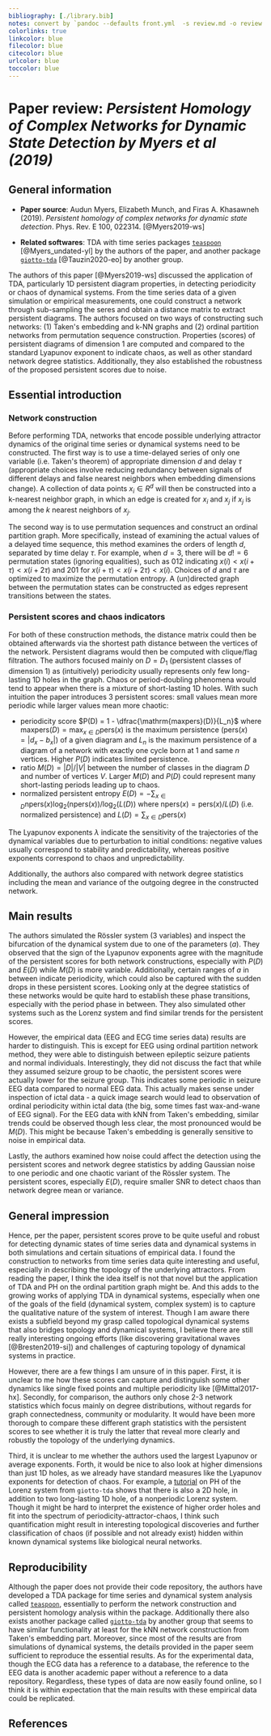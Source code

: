 ```yaml
---
bibliography: [./library.bib]
notes: convert by `pandoc --defaults front.yml  -s review.md -o review.pdf`
colorlinks: true
linkcolor: blue
filecolor: blue
citecolor: blue
urlcolor: blue
toccolor: blue
---
```


# Paper review: _Persistent Homology of Complex Networks for Dynamic State Detection by Myers et al (2019)_

## General information

- **Paper source**: Audun Myers, Elizabeth Munch, and Firas A. Khasawneh (2019). *Persistent homology of complex networks for dynamic state detection*. Phys. Rev. E 100, 022314. [@Myers2019-ws]

- **Related softwares**: TDA with time series packages [`teaspoon`](https://github.com/lizliz/teaspoon) [@Myers_undated-yl] by the authors of the paper, and another package [`giotto-tda`](https://github.com/giotto-ai/giotto-tda) [@Tauzin2020-eo] by another group.

The authors of this paper [@Myers2019-ws] discussed the application of TDA, particularly 1D persistent diagram properties, in detecting periodicity or chaos of dynamical systems. From the time series data of a given simulation or empirical measurements, one could construct a network through sub-sampling the seres and obtain a distance matrix to extract persistent diagrams. The authors focused on two ways of constructing such networks: (1) Taken's embedding and k-NN graphs and (2) ordinal partition networks from permutation sequence construction. Properties (scores) of persistent diagrams of dimension 1 are computed and compared to the standard Lyapunov exponent to indicate chaos, as well as other standard network degree statistics. Additionally, they also established the robustness of the proposed persistent scores due to noise.

## Essential introduction

### Network construction

Before performing TDA, networks that encode possible underlying attractor dynamics of the original time series or dynamical systems need to be constructed. The first way is to use a time-delayed series of only one variable (i.e. Taken's theorem) of appropriate dimension $d$ and delay $\tau$ (appropriate choices involve reducing redundancy between signals of different delays and false nearest neighbors when embedding dimensions change). A collection of data points $x_i \in R^d$ will then be constructed into a k-nearest neighbor graph, in which an edge is created for $x_i$ and $x_j$ if $x_j$ is among the $k$ nearest neighbors of $x_j$.

The second way is to use permutation sequences and construct an ordinal partition graph. More specifically, instead of examining the actual values of a delayed time sequence, this method examines the orders of length $d$, separated by time delay $\tau$. For example, when $d=3$, there will be $d! = 6$ permutation states (ignoring equalities), such as 012 indicating $x(i) < x(i+\tau) < x(i + 2\tau)$ and 201 for $x(i+\tau) < x(i + 2\tau) < x(i)$. Choices of $d$ and $\tau$ are optimized to maximize the permutation entropy. A (un)directed graph between the permutation states can be constructed as edges represent transitions between the states.

### Persistent scores and chaos indicators

For both of these construction methods, the distance matrix could then be obtained afterwards via the shortest path distance between the vertices of the network. Persistent diagrams would then be computed with clique/flag filtration. The authors focused mainly on $D = D_1$ (persistent classes of dimension 1) as (intuitively) periodicity usually represents only few long-lasting 1D holes in the graph. Chaos or period-doubling phenomena would tend to appear when there is a mixture of short-lasting 1D holes. With such intuition the paper introduces 3 persistent scores: small values mean more periodic while larger values mean more chaotic:

- periodicity score $P(D) = 1 - \dfrac{\mathrm{maxpers}(D)}{L_n}$ where $\mathrm{maxpers}(D) = \max_{x \in D} \mathrm{pers}(x)$ is the maximum persistence ($\mathrm{pers}(x) = |d_x-b_x|$) of a given diagram and $L_n$ is the maximum persistence of a diagram of a network with exactly one cycle born at 1 and same $n$ vertices. Higher $P(D)$ indicates limited persistence.
- ratio $M(D) = |D|/|V|$ between the number of classes in the diagram $D$ and number of vertices $V$. Larger $M(D)$ and $P(D)$ could represent many short-lasting periods leading up to chaos.
- normalized persistent entropy $E(D) = -\displaystyle\sum_{x \in D} \mathrm{npers}(x) \log_2(\mathrm{npers}(x))/\log_2(L(D))$ where $\mathrm{npers}(x) = \mathrm{pers}(x)/L(D)$ (i.e. normalized persistence) and $L(D) = \displaystyle \sum_{x \in D}\mathrm{pers}(x)$

The Lyapunov exponents $\lambda$ indicate the sensitivity of the trajectories of the dynamical variables due to perturbation to initial conditions: negative values usually correspond to stability and predictability, whereas positive exponents correspond to chaos and unpredictability.

Additionally, the authors also compared with network degree statistics including the mean and variance of the outgoing degree in the constructed network.

## Main results

The authors simulated the Rössler system (3 variables) and inspect the bifurcation of the dynamical system due to one of the parameters ($a$). They observed that the sign of the Lyapunov exponents agree with the magnitude of the persistent scores for both network constructions, especially with $P(D)$ and $E(D)$ while $M(D)$ is more variable. Additionally, certain ranges of $a$ in between indicate periodicity, which could also be captured with the sudden drops in these persistent scores. Looking only at the degree statistics of these networks would be quite hard to establish these phase transitions, especially with the period phase in between. They also simulated other systems such as the Lorenz system and find similar trends for the persistent scores.

However, the empirical data (EEG and ECG time series data) results are harder to distinguish. This is except for EEG using ordinal partition network method, they were able to distinguish between epileptic seizure patients and normal individuals. Interestingly, they did not discuss the fact that while they assumed seizure group to be chaotic, the persistent scores were actually lower for the seizure group. This indicates some periodic in seizure EEG data compared to normal EEG data. This actually makes sense under inspection of ictal data - a quick image search would lead to observation of ordinal periodicity within ictal data (the big, some times fast wax-and-wane of EEG signal). For the EEG data with kNN from Taken's embedding, similar trends could be observed though less clear, the most pronounced would be $M(D)$. This might be because Taken's embedding is generally sensitive to noise in empirical data.

Lastly, the authors examined how noise could affect the detection using the persistent scores and network degree statistics by adding Gaussian noise to one periodic and one chaotic variant of the Rössler system. The persistent scores, especially $E(D)$, require smaller SNR to detect chaos than network degree mean or variance.

## General impression

Hence, per the paper, persistent scores prove to be quite useful and robust for detecting dynamic states of time series data and dynamical systems in both simulations and certain situations of empirical data. I found the construction to networks from time series data quite interesting and useful, especially in describing the topology of the underlying attractors. From reading the paper, I think the idea itself is not that novel but the application of TDA and PH on the ordinal partition graph might be. And this adds to the growing works of applying TDA in dynamical systems, especially when one of the goals of the field (dynamical system, complex system) is to capture the qualitative nature of the system of interest. Though I am aware there exists a subfield beyond my grasp called topological dynamical systems that also bridges topology and dynamical systems, I believe there are still really interesting ongoing efforts (like discovering gravitational waves [@Bresten2019-si]) and challenges of capturing topology of dynamical systems in practice.

However, there are a few things I am unsure of in this paper. First, it is unclear to me how these scores can capture and distinguish some other dynamics like single fixed points and multiple periodicity like [@Mittal2017-hx]. Secondly, for comparison, the authors only chose 2-3 network statistics which focus mainly on degree distributions, without regards for graph connectedness, community or modularity. It would have been more thorough to compare these different graph statistics with the persistent scores to see whether it is truly the latter that reveal more clearly and robustly the topology of the underlying dynamics.

Third, it is unclear to me whether the authors used the largest Lyapunov or average exponents. Forth, it would be nice to also look at higher dimensions than just 1D holes, as we already have standard measures like the Lyapunov exponents for detection of chaos. For example, a [tutorial](https://docs-tda.giotto.ai/latest/notebooks/topology_time_series.html) on PH of the Lorenz system from `giotto-tda` shows that there is also a 2D hole, in addition to two long-lasting 1D hole, of a nonperiodic Lorenz system. Though it might be hard to interpret the existence of higher order holes and fit into the spectrum of periodicity-attractor-chaos, I think such quantification might result in interesting topological discoveries and further classification of chaos (if possible and not already exist) hidden within known dynamical systems like biological neural networks.

## Reproducibility

Although the paper does not provide their code repository, the authors have developed a TDA package for time series and dynamical system analysis called [`teaspoon`](https://github.com/lizliz/teaspoon), essentially to perform the network construction and persistent homology analysis within the package. Additionally there also exists another package called [`giotto-tda`](https://github.com/giotto-ai/giotto-tda) by another group that seems to have similar functionality at least for the kNN network construction from Taken's embedding part. Moreover, since most of the results are from simulations of dynamical systems, the details provided in the paper seem sufficient to reproduce the essential results. As for the experimental data, though the ECG data has a reference to a database, the reference to the EEG data is another academic paper without a reference to a data repository. Regardless, these types of data are now easily found online, so I think it is within expectation that the main results with these empirical data could be replicated.

## References
